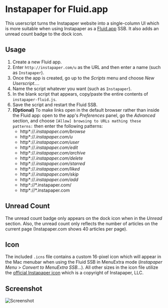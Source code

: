 Instapaper for Fluid.app
========================

This userscript turns the Instapaper website into a single-column UI which is more suitable when using Instapaper as a [Fluid.app](http://fluid.app) SSB. It also adds an unread count badge to the dock icon.


Usage
-----

1. Create a new Fluid app.
2. Enter `http://instapaper.com/u` as the URL and then enter a name (such as `Instapaper`).
3. Once the app is created, go up to the _Scripts_ menu and choose _New Userscript..._.
4. Name the script whatever you want (such as `Instapaper`).
5. In the blank script that appears, copy/paste the entire contents of `instapaper-fluid.js`.
6. Save the script and restart the Fluid SSB.
7. __(Optional)__ To make links open in the default browser rather than inside the Fluid app: open to the app's _Preferences_ panel, go the _Advanced_ section, and choose `[Allow] browsing to URLs mathing these patterns:` then enter the following patterns:
	- http*://*.instapaper.com/browse*
	- http*://*.instapaper.com/u*
	- http*://*.instapaper.com/user*
	- http*://*.instapaper.com/edit*
	- http*://*.instapaper.com/archive*
	- http*://*.instapaper.com/delete*
	- http*://*.instapaper.com/starred*
	- http*://*.instapaper.com/liked*
	- http*://*.instapaper.com/skip*
	- http*://*.instapaper.com/add*
	- http*://*.instapaper.com/
	- http*://*.instapaper.com


Unread Count
------------

The unread count badge only appears on the dock icon when in the _Unread_ section. Also, the unread count only reflects the number of articles on the current page (Instapaper.com shows 40 articles per page).


Icon
----

The included `.icns` file contains a custom 16-pixel icon which will appear in the Mac menubar when using the Fluid SSB in MenuExtra mode (_Instapaper Menu_ > _Convert to MenuExtra SSB..._). All other sizes in the icon file utilize the [official Instapaper icon](http://instapaper.com/images/press-kit/icon-512.png) which is a copyright of Instapaper, LLC.


Screenshot
----------

![Screenshot](http://cl.ly/5dN3/instapaper-fluid.png)